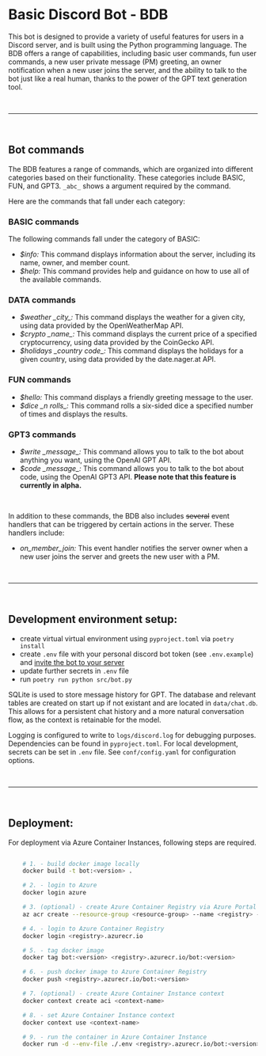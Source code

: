# Basic Discord Bot - BDB

This bot is designed to provide a variety of useful features for users in a Discord server, and is built using the Python programming language. The BDB offers a range of capabilities, including basic user commands, fun user commands, a new user private message (PM) greeting, an owner notification when a new user joins the server, and the ability to talk to the bot just like a real human, thanks to the power of the GPT text generation tool.

<br>

------------

<br>

## Bot commands

The BDB features a range of commands, which are organized into different categories based on their functionality. These categories include BASIC, FUN, and GPT3. `_abc_` shows a argument required by the command.

Here are the commands that fall under each category:

### BASIC commands

The following commands fall under the category of BASIC:

- *$info:* This command displays information about the server, including its name, owner, and member count.
- *$help:* This command provides help and guidance on how to use all of the available commands.

### DATA commands
- *$weather \_city\_:* This command displays the weather for a given city, using data provided by the OpenWeatherMap API.
- *$crypto \_name\_:* This command displays the current price of a specified cryptocurrency, using data provided by the CoinGecko API.
- *$holidays \_country code\_:* This command displays the holidays for a given country, using data provided by the date.nager.at API.

### FUN commands
- *$hello:* This command displays a friendly greeting message to the user.
- *$dice \_n rolls\_:* This command rolls a six-sided dice a specified number of times and displays the results.

### GPT3 commands
- *$write \_message\_:* This command allows you to talk to the bot about anything you want, using the OpenAI GPT API. 
- *$code \_message\_:* This command allows you to talk to the bot about code, using the OpenAI GPT3 API. **Please note that this feature is currently in alpha.**

<br>

In addition to these commands, the BDB also includes ~~several~~ event handlers that can be triggered by certain actions in the server. These handlers include:

- *on_member_join:* This event handler notifies the server owner when a new user joins the server and greets the new user with a PM.

<br>

------------

<br>

## Development environment setup:

- create virtual virtual environment using `pyproject.toml` via `poetry install`
- create `.env` file with your personal discord bot token (see `.env.example`) and [invite the bot to your server](https://discordpy.readthedocs.io/en/stable/discord.html)
- update further secrets in `.env` file
- run `poetry run python src/bot.py`

SQLite is used to store message history for GPT. The database and relevant tables are created on start up if not existant and are located in `data/chat.db`. This allows for a persistent chat history and a more natural conversation flow, as the context is retainable for the model.

Logging is configured to write to `logs/discord.log` for debugging purposes. Dependencies can be found in `pyproject.toml`. For local development, secrets can be set in `.env` file. See `conf/config.yaml` for configuration options.

<br>

------------

<br>

## Deployment:

For deployment via Azure Container Instances, following steps are required.

```bash

    # 1. - build docker image locally
    docker build -t bot:<version> .

    # 2. - login to Azure
    docker login azure

    # 3. (optional) - create Azure Container Registry via Azure Portal or Azure CLI
    az acr create --resource-group <resource-group> --name <registry> --sku Basic

    # 4. - login to Azure Container Registry
    docker login <registry>.azurecr.io

    # 5. - tag docker image
    docker tag bot:<version> <registry>.azurecr.io/bot:<version>

    # 6. - push docker image to Azure Container Registry
    docker push <registry>.azurecr.io/bot:<version> 

    # 7. (optional) - create Azure Container Instance context
    docker context create aci <context-name>

    # 8. - set Azure Container Instance context
    docker context use <context-name>

    # 9. - run the container in Azure Container Instance
    docker run -d --env-file ./.env <registry>.azurecr.io/bot:<version>

```